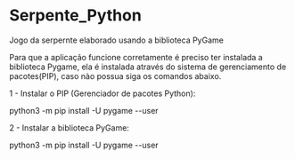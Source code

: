 # Serpente_Python #
Jogo da serpernte elaborado usando a biblioteca PyGame

Para que a aplicação funcione corretamente é preciso ter instalada a biblioteca Pygame, ela é instalada através do sistema de gerenciamento de pacotes(PIP), caso nào possua siga os comandos abaixo.

1 - Instalar o PIP (Gerenciador de pacotes Python):

python3 -m pip install -U pygame --user

2 - Instalar a biblioteca PyGame:

python3 -m pip install -U pygame --user


